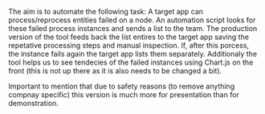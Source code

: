 The aim is to automate the following task:
A target app can process/reprocess entities failed on a node. An automation script looks for these failed process instances and sends a list to the team.
The production version of the tool feeds back the list entires to the target app saving the repetative processing steps and manual inspection. 
If, after this porcess, the instance fails again the target app lists them separately.
Additionaly the tool helps us to see tendecies of the failed instances using Chart.js on the front (this is not up there as it is also needs to be changed a bit).

Important to mention that due to safety reasons (to remove anything compnay specific) this version is much more for presentation than for demonstration.
